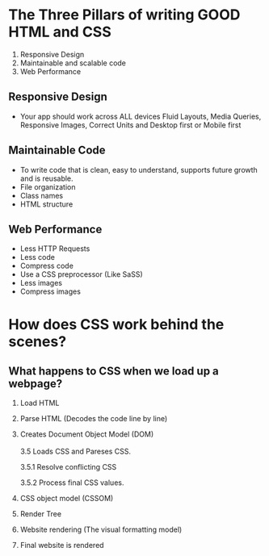 # The Three Pillars of writing GOOD HTML and CSS

1. Responsive Design
2. Maintainable and scalable code
3. Web Performance

## Responsive Design

- Your app should work across ALL devices
  Fluid Layouts, Media Queries, Responsive Images, Correct Units and Desktop first or Mobile first

## Maintainable Code

- To write code that is clean, easy to understand, supports future growth and is reusable.
- File organization
- Class names
- HTML structure

## Web Performance

- Less HTTP Requests
- Less code
- Compress code
- Use a CSS preprocessor (Like SaSS)
- Less images
- Compress images

# How does CSS work behind the scenes?

## What happens to CSS when we load up a webpage?

1. Load HTML
2. Parse HTML (Decodes the code line by line)
3. Creates Document Object Model (DOM)
   <br />
   <br />
   3.5 Loads CSS and Pareses CSS.
   <br />

   3.5.1 Resolve conflicting CSS
   <br />

   3.5.2 Process final CSS values.

4. CSS object model (CSSOM)
5. Render Tree
6. Website rendering (The visual formatting model)
7. Final website is rendered
